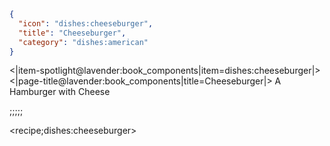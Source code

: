 ```json
{
  "icon": "dishes:cheeseburger",
  "title": "Cheeseburger",
  "category": "dishes:american"
}
```

<|item-spotlight@lavender:book_components|item=dishes:cheeseburger|>
<|page-title@lavender:book_components|title=Cheeseburger|>
A Hamburger with Cheese

;;;;;

<recipe;dishes:cheeseburger>

